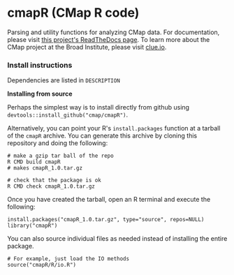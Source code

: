 # cmapR (CMap R code)

Parsing and utility functions for analyzing CMap data. For documentation, please visit [this project's ReadTheDocs page](http://cmapr.readthedocs.io/en/latest/index.html). To learn more about the CMap project at the Broad Institute, please visit [clue.io](https://clue.io).

### Install instructions

Dependencies are listed in `DESCRIPTION`

**Installing from source**

Perhaps the simplest way is to install directly from github using `devtools::install_github("cmap/cmapR")`.

Alternatively, you can point your R's `install.packages` function at a tarball of the `cmapR` archive. You can generate this archive by cloning this repository and doing the following:

	# make a gzip tar ball of the repo
	R CMD build cmapR
	# makes cmapR_1.0.tar.gz
	
	# check that the package is ok
	R CMD check cmapR_1.0.tar.gz	

Once you have created the tarball, open an R terminal and execute the following:

	install.packages("cmapR_1.0.tar.gz", type="source", repos=NULL)
	library("cmapR")


You can also source individual files as needed instead of installing the entire package.

	# For example, just load the IO methods
	source("cmapR/R/io.R")
	
